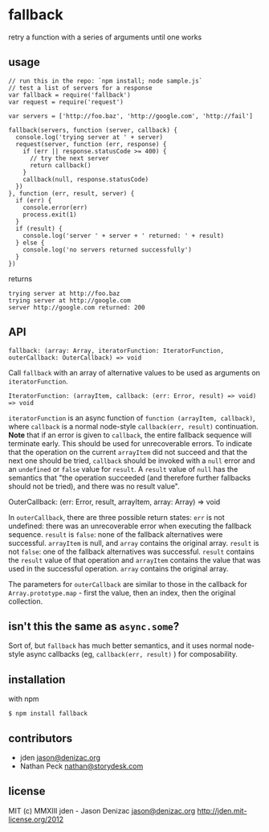 # fallback
retry a function with a series of arguments until one works

## usage
    // run this in the repo: `npm install; node sample.js`
    // test a list of servers for a response
    var fallback = require('fallback')
    var request = require('request')

    var servers = ['http://foo.baz', 'http://google.com', 'http://fail']

    fallback(servers, function (server, callback) {
      console.log('trying server at ' + server)
      request(server, function (err, response) {
        if (err || response.statusCode >= 400) {
          // try the next server
          return callback()
        }
        callback(null, response.statusCode)
      })
    }, function (err, result, server) {
      if (err) {
        console.error(err)
        process.exit(1)
      }
      if (result) {
        console.log('server ' + server + ' returned: ' + result)
      } else {
        console.log('no servers returned successfully')
      }
    })

returns

    trying server at http://foo.baz
    trying server at http://google.com
    server http://google.com returned: 200

## API

    fallback: (array: Array, iteratorFunction: IteratorFunction, outerCallback: OuterCallback) => void

Call `fallback` with an array of alternative values to be used as arguments on
`iteratorFunction`.

    IteratorFunction: (arrayItem, callback: (err: Error, result) => void) => void

`iteratorFunction` is an async function of
`function (arrayItem, callback)`, where `callback` is a normal node-style
`callback(err, result)` continuation. **Note** that if an error is given to
`callback`, the entire fallback sequence will terminate early. This should be
used for unrecoverable errors. To indicate that the operation on the current
`arrayItem` did not succeed and that the next one should be tried, `callback`
should be invoked with a `null` error and an `undefined` or `false` value for
`result`. A `result` value of `null` has the semantics that "the operation
succeeded (and therefore further fallbacks should not be tried), and there
was no result value".

  OuterCallback: (err: Error, result, arrayItem, array: Array) => void

In `outerCallback`, there are three possible return states:
`err` is not undefined: there was an unrecoverable error when executing the
fallback sequence.
`result` is `false`: none of the fallback alternatives were successful.
`arrayItem` is null, and `array` contains the original array.
`result` is not `false`: one of the fallback alternatives was successful.
`result` contains the `result` value of that operation and `arrayItem`
contains the value that was used in the successful operation. `array`
contains the original array.

The parameters for `outerCallback` are similar to those in the callback for
`Array.prototype.map` - first the value, then an index, then the original
collection.

## isn't this the same as `async.some`?

Sort of, but `fallback` has much better semantics, and it uses normal
node-style async callbacks (eg, `callback(err, result)` ) for composability.

## installation
with npm

    $ npm install fallback

## contributors

- jden <jason@denizac.org>
- Nathan Peck <nathan@storydesk.com>

## license
MIT
(c) MMXIII jden - Jason Denizac <jason@denizac.org>
http://jden.mit-license.org/2012